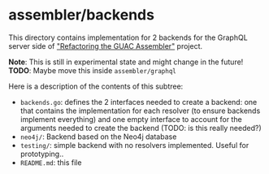 assembler/backends
==================

This directory contains implementation for 2 backends for the GraphQL server
side of ["Refactoring the GUAC
Assembler"](https://docs.google.com/document/d/1yZ3-ZcfnRDWgw9uZlPuLmIHS9pNMr3DO_AEbHsDXmN8/edit?usp=sharing)
project.

**Note**: This is still in experimental state and might change in the future!
**TODO**: Maybe move this inside `assembler/graphql`

Here is a description of the contents of this subtree:

- `backends.go`: defines the 2 interfaces needed to create a backend: one that
  contains the implementation for each resolver (to ensure backends implement
  everything) and one empty interface to account for the arguments needed to
  create the backend (TODO: is this really needed?)
- `neo4j/`: Backend based on the Neo4j database
- `testing/`: simple backend with no resolvers implemented. Useful for
  prototyping..
- `README.md`: this file
